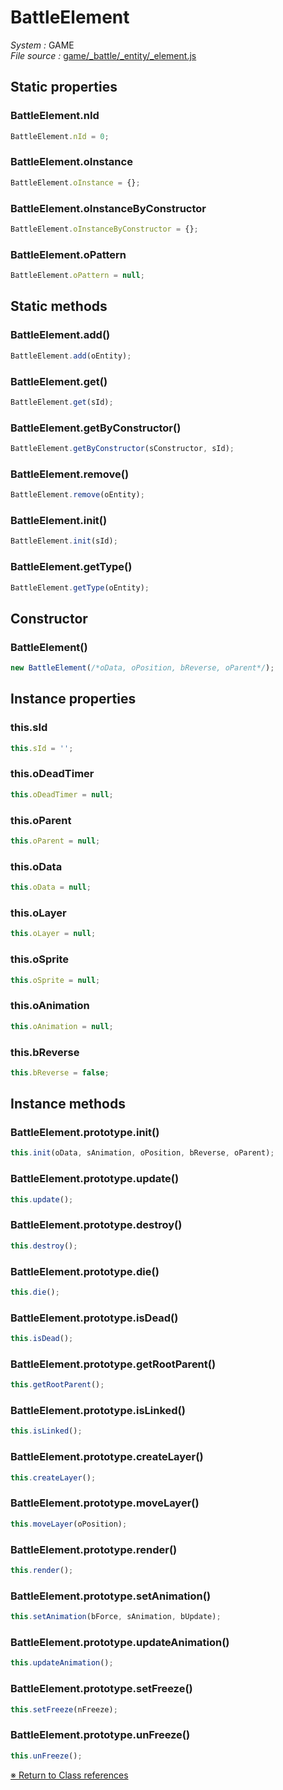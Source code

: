 # BattleElement


_System :_ GAME  
_File source :_ [game/_battle/_entity/_element.js](https://github.com/de-sign/DBZ-Versus/blob/master/src/assets/js/game/_battle/_entity/_element.js)

## Static properties
### BattleElement.nId

```javascript
BattleElement.nId = 0;
```

### BattleElement.oInstance

```javascript
BattleElement.oInstance = {};
```

### BattleElement.oInstanceByConstructor

```javascript
BattleElement.oInstanceByConstructor = {};
```

### BattleElement.oPattern

```javascript
BattleElement.oPattern = null;
```


## Static methods
### BattleElement.add()

```javascript
BattleElement.add(oEntity);
```

### BattleElement.get()

```javascript
BattleElement.get(sId);
```

### BattleElement.getByConstructor()

```javascript
BattleElement.getByConstructor(sConstructor, sId);
```

### BattleElement.remove()

```javascript
BattleElement.remove(oEntity);
```

### BattleElement.init()

```javascript
BattleElement.init(sId);
```

### BattleElement.getType()

```javascript
BattleElement.getType(oEntity);
```


## Constructor
### BattleElement()

```javascript
new BattleElement(/*oData, oPosition, bReverse, oParent*/);
```


## Instance properties
### this.sId

```javascript
this.sId = '';
```

### this.oDeadTimer

```javascript
this.oDeadTimer = null;
```

### this.oParent

```javascript
this.oParent = null;
```

### this.oData

```javascript
this.oData = null;
```

### this.oLayer

```javascript
this.oLayer = null;
```

### this.oSprite

```javascript
this.oSprite = null;
```

### this.oAnimation

```javascript
this.oAnimation = null;
```

### this.bReverse

```javascript
this.bReverse = false;
```


## Instance methods
### BattleElement.prototype.init()

```javascript
this.init(oData, sAnimation, oPosition, bReverse, oParent);
```

### BattleElement.prototype.update()

```javascript
this.update();
```

### BattleElement.prototype.destroy()

```javascript
this.destroy();
```

### BattleElement.prototype.die()

```javascript
this.die();
```

### BattleElement.prototype.isDead()

```javascript
this.isDead();
```

### BattleElement.prototype.getRootParent()

```javascript
this.getRootParent();
```

### BattleElement.prototype.isLinked()

```javascript
this.isLinked();
```

### BattleElement.prototype.createLayer()

```javascript
this.createLayer();
```

### BattleElement.prototype.moveLayer()

```javascript
this.moveLayer(oPosition);
```

### BattleElement.prototype.render()

```javascript
this.render();
```

### BattleElement.prototype.setAnimation()

```javascript
this.setAnimation(bForce, sAnimation, bUpdate);
```

### BattleElement.prototype.updateAnimation()

```javascript
this.updateAnimation();
```

### BattleElement.prototype.setFreeze()

```javascript
this.setFreeze(nFreeze);
```

### BattleElement.prototype.unFreeze()

```javascript
this.unFreeze();
```


<link rel="stylesheet" href="../_doc.css" />

[&#8251; Return to Class references](References.md)